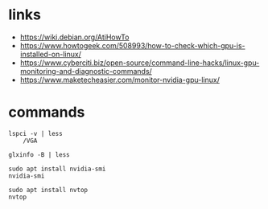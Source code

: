 # links

- https://wiki.debian.org/AtiHowTo
- https://www.howtogeek.com/508993/how-to-check-which-gpu-is-installed-on-linux/
- https://www.cyberciti.biz/open-source/command-line-hacks/linux-gpu-monitoring-and-diagnostic-commands/
- https://www.maketecheasier.com/monitor-nvidia-gpu-linux/

# commands

    lspci -v | less
        /VGA

    glxinfo -B | less

    sudo apt install nvidia-smi
    nvidia-smi
    
    sudo apt install nvtop
    nvtop
